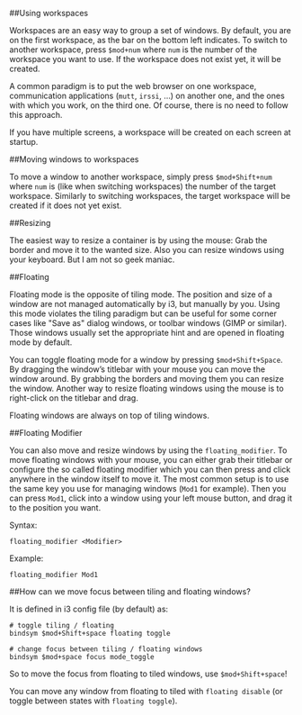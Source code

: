 ##Using workspaces

Workspaces are an easy way to group a set of windows. By default, you are on the first workspace,
as the bar on the bottom left indicates. To switch to another workspace, press `$mod+num` where
`num` is the number of the workspace you want to use. If the workspace does not exist yet,
it will be created.

A common paradigm is to put the web browser on one workspace, communication applications
(`mutt`, `irssi`, …) on another one, and the ones with which you work, on the third one.
Of course, there is no need to follow this approach.

If you have multiple screens, a workspace will be created on each screen at startup.

##Moving windows to workspaces

To move a window to another workspace, simply press `$mod+Shift+num` where `num` is
(like when switching workspaces) the number of the target workspace. Similarly to switching workspaces, the target workspace will be created if it does not yet exist.

##Resizing

The easiest way to resize a container is by using the mouse: Grab the border and move it to the wanted size.
Also you can resize windows using your keyboard. But I am not so geek maniac.

##Floating

Floating mode is the opposite of tiling mode. The position and size of a window are not managed
automatically by i3, but manually by you. Using this mode violates the tiling paradigm but can be
useful for some corner cases like "Save as" dialog windows, or toolbar windows
(GIMP or similar). Those windows usually set the appropriate hint and are opened in floating mode
by default.

You can toggle floating mode for a window by pressing `$mod+Shift+Space`. By dragging the window’s titlebar with your mouse you can move the window around. By grabbing the borders and moving them you can resize the window. Another way to resize floating windows using the mouse is to right-click on the titlebar and drag.

Floating windows are always on top of tiling windows.

##Floating Modifier

You can also move and resize windows by using the `floating_modifier`.
To move floating windows with your mouse, you can either grab their titlebar or configure the so
called floating modifier which you can then press and click anywhere in the window itself to move it.
The most common setup is to use the same key you use for managing windows (`Mod1` for example).
Then you can press `Mod1`, click into a window using your left mouse button, and drag it to the
position you want.

Syntax:

```
floating_modifier <Modifier>
```

Example:

```
floating_modifier Mod1
```

##How can we move focus between tiling and floating windows?

It is defined in i3 config file (by default) as:

```
# toggle tiling / floating
bindsym $mod+Shift+space floating toggle

# change focus between tiling / floating windows
bindsym $mod+space focus mode_toggle
```

So to move the focus from floating to tiled windows, use `$mod+Shift+space`!

You can move any window from floating to tiled with `floating disable` (or toggle between states with `floating toggle`).
